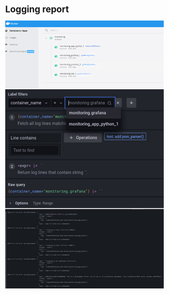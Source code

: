 # Logging report

![1](screenshots/Screenshot_1.png)
![2](screenshots/Screenshot_2.png)
![3](screenshots/Screenshot_3.png)